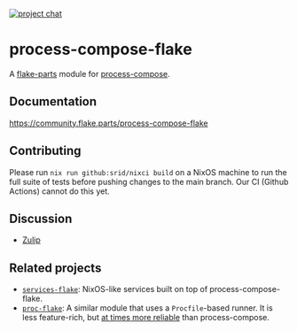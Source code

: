 [![project chat](https://img.shields.io/badge/zulip-join_chat-brightgreen.svg)](https://nixos.zulipchat.com/#narrow/stream/414022-process-compose-flake)

# process-compose-flake
A [flake-parts](https://github.com/hercules-ci/flake-parts) module for [process-compose](https://github.com/F1bonacc1/process-compose).

## Documentation

https://community.flake.parts/process-compose-flake

## Contributing

Please run `nix run github:srid/nixci build` on a NixOS machine to run the full suite of tests before pushing changes to the main branch. Our CI (Github Actions) cannot do this yet.

## Discussion

- [Zulip](https://nixos.zulipchat.com/#narrow/stream/414022-process-compose-flake)

## Related projects

- [`services-flake`](https://github.com/juspay/services-flake): NixOS-like services built on top of process-compose-flake.
- [`proc-flake`](https://github.com/srid/proc-flake): A similar module that uses a `Procfile`-based runner. It is less feature-rich, but [at times more reliable](https://github.com/Platonic-Systems/process-compose-flake/issues/30) than process-compose.
